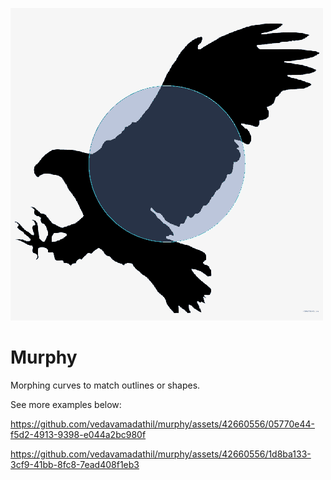 ![](media/teaser.gif)

# Murphy

Morphing curves to match outlines or shapes.

See more examples below:

https://github.com/vedavamadathil/murphy/assets/42660556/05770e44-f5d2-4913-9398-e044a2bc980f

https://github.com/vedavamadathil/murphy/assets/42660556/1d8ba133-3cf9-41bb-8fc8-7ead408f1eb3

